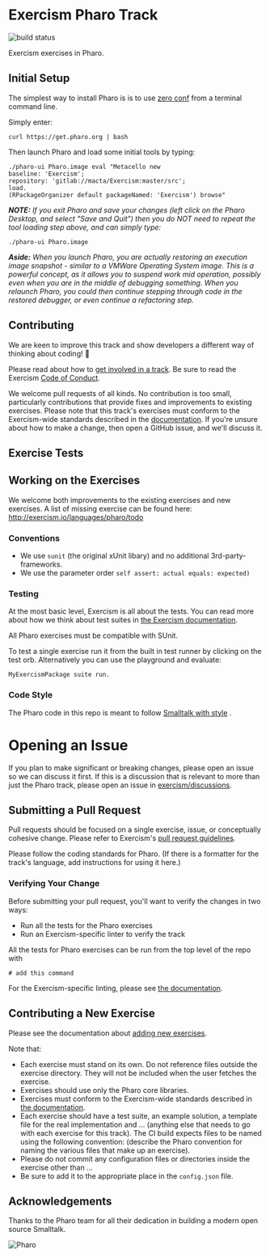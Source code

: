 # Exercism Pharo Track

![build status](https://travis-ci.org/exercism/pharo.svg?branch=master)

Exercism exercises in Pharo.

## Initial Setup

The simplest way to install Pharo is is to use [zero conf](http://pharo.org/download#//*[@id="main"]/div/h2[3]) from a terminal command line.

Simply enter:
```$xslt
curl https://get.pharo.org | bash
```

Then launch Pharo and load some initial tools by typing:
```$xslt
./pharo-ui Pharo.image eval "Metacello new 
baseline: 'Exercism'; 
repository: 'gitlab://macta/Exercism:master/src'; 
load.
(RPackageOrganizer default packageNamed: 'Exercism') browse"
```

***NOTE:** If you exit Pharo and save your changes (left click on the Pharo Desktop, and select "Save and Quit") then you do NOT need
to repeat the tool loading step above, and can simply type:*
```$xslt
./pharo-ui Pharo.image
```

***Aside:** When you launch Pharo, you are actually restoring an execution image snapshot - similar to a VMWare Operating System image. This
is a powerful concept, as it allows you to suspend work mid operation, possibly even when you are in the middle of debugging
something. When you relaunch Pharo, you could then continue stepping through code in the restored debugger, or even continue a refactoring step.*

## Contributing

We are keen to improve this track and show developers a different way of thinking about coding! :tada:

Please read about how to [get involved in a track](https://github.com/exercism/docs/tree/master/contributing-to-language-tracks). Be sure to read the Exercism [Code of Conduct](https://github.com/exercism/exercism.io/blob/master/CODE_OF_CONDUCT.md).

We welcome pull requests of all kinds. No contribution is too small, particularly contributions that provide fixes and improvements to existing exercises. Please note that this track's exercises must conform to the Exercism-wide standards described in the [documentation](https://github.com/exercism/docs/tree/master/language-tracks/exercises). If you're unsure about how to make a change, then open a GitHub issue, and we'll discuss it.

## Exercise Tests


## Working on the Exercises

We welcome both improvements to the existing exercises and new exercises.
A list of missing exercise can be found here: http://exercism.io/languages/pharo/todo


### Conventions

- We use `sunit` (the original xUnit libary) and no additional 3rd-party-frameworks.
- We use the parameter order `self assert: actual equals: expected)` 


### Testing

At the most basic level, Exercism is all about the tests. You can read more about how we think about test suites in [the Exercism documentation](https://github.com/exercism/docs/blob/master/language-tracks/exercises/anatomy/test-suites.md).

All Pharo exercises must be compatible with SUnit.

To test a single exercise run it from the built in test runner by clicking on the test orb. Alternatively you can use the playground and evaluate:
```
MyExercismPackage suite run.
```

### Code Style

The Pharo code in this repo is meant to follow [Smalltalk with style](http://sdmeta.gforge.inria.fr/FreeBooks/WithStyle/SmalltalkWithStyle.pdf) .

# Opening an Issue

If you plan to make significant or breaking changes, please open an issue so we can discuss it first. If this is a discussion that is relevant to more than just the Pharo track, please open an issue in [exercism/discussions](https://github.com/exercism/discussions/issues).

## Submitting a Pull Request

Pull requests should be focused on a single exercise, issue, or conceptually cohesive change. Please refer to Exercism's [pull request guidelines](https://github.com/exercism/docs/blob/master/contributing/pull-request-guidelines.md).

Please follow the coding standards for Pharo. (If there is a formatter for the track's language, add instructions for using it here.)

### Verifying Your Change

Before submitting your pull request, you'll want to verify the changes in two ways:

* Run all the tests for the Pharo exercises
* Run an Exercism-specific linter to verify the track

All the tests for Pharo exercises can be run from the top level of the repo with

```
# add this command
```

For the Exercism-specific linting, please see [the documentation](https://github.com/exercism/docs/blob/master/language-tracks/configuration/linting.md).

## Contributing a New Exercise

Please see the documentation about [adding new exercises](https://github.com/exercism/docs/blob/master/you-can-help/make-up-new-exercises.md).

Note that:

- Each exercise must stand on its own. Do not reference files outside the exercise directory. They will not be included when the user fetches the exercise.
- Exercises should use only the Pharo core libraries.
- Exercises must conform to the Exercism-wide standards described in [the documentation](https://github.com/exercism/docs/tree/master/language-tracks/exercises).
- Each exercise should have a test suite, an example solution, a template file for the real implementation and ... (anything else that needs to go with each exercise for this track). The CI build expects files to be named using the following convention: (describe the Pharo convention for naming the various files that make up an exercise).
- Please do not commit any configuration files or directories inside the exercise other than ...
- Be sure to add it to the appropriate place in the `config.json` file.


## Acknowledgements

Thanks to the Pharo team for all their dedication in building a modern open source Smalltalk.

![Pharo](http://pharo.org/web/files/pharo.png)
